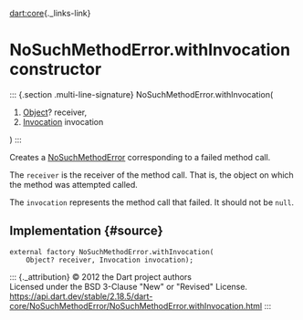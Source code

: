 [dart:core](../../dart-core/dart-core-library){._links-link}

NoSuchMethodError.withInvocation constructor
============================================

::: {.section .multi-line-signature}
NoSuchMethodError.withInvocation(

1.  [Object](../object-class)? receiver,
2.  [Invocation](../invocation-class) invocation

)
:::

Creates a [NoSuchMethodError](../nosuchmethoderror-class) corresponding
to a failed method call.

The `receiver` is the receiver of the method call. That is, the object
on which the method was attempted called.

The `invocation` represents the method call that failed. It should not
be `null`.

Implementation {#source}
--------------

``` {.language-dart data-language="dart"}
external factory NoSuchMethodError.withInvocation(
    Object? receiver, Invocation invocation);
```

::: {._attribution}
© 2012 the Dart project authors\
Licensed under the BSD 3-Clause \"New\" or \"Revised\" License.\
<https://api.dart.dev/stable/2.18.5/dart-core/NoSuchMethodError/NoSuchMethodError.withInvocation.html>
:::
